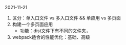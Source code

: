 2021-11-21
1. 区分：单入口文件 vs 多入口文件  && 单应用 vs 多页面
2. 构建一个多页面应用
   - 功能：dist文件下有不同的文件夹，
3. webpack适合的性能优化：基础、高级